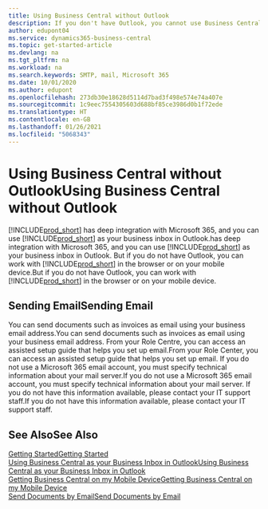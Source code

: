 ```yaml
---
title: Using Business Central without Outlook
description: If you don't have Outlook, you cannot use Business Central as your business inbox in Outlook, but you can work in a browser or on your mobile device.
author: edupont04
ms.service: dynamics365-business-central
ms.topic: get-started-article
ms.devlang: na
ms.tgt_pltfrm: na
ms.workload: na
ms.search.keywords: SMTP, mail, Microsoft 365
ms.date: 10/01/2020
ms.author: edupont
ms.openlocfilehash: 273db30e18628d5114d7bad3f498e574e74a407e
ms.sourcegitcommit: 1c9eec7554305603d688bf85ce3986d0b1f72ede
ms.translationtype: HT
ms.contentlocale: en-GB
ms.lasthandoff: 01/26/2021
ms.locfileid: "5068343"
---
```

# <a name="using-business-central-without-outlook"></a><span data-ttu-id="0929f-103">Using Business Central without Outlook</span><span class="sxs-lookup"><span data-stu-id="0929f-103">Using Business Central without Outlook</span></span>
[!INCLUDE[prod_short](includes/prod_short.md)] <span data-ttu-id="0929f-104">has deep integration with Microsoft 365, and you can use [!INCLUDE[prod_short](includes/prod_short.md)] as your business inbox in Outlook.</span><span class="sxs-lookup"><span data-stu-id="0929f-104">has deep integration with Microsoft 365, and you can use [!INCLUDE[prod_short](includes/prod_short.md)] as your business inbox in Outlook.</span></span> <span data-ttu-id="0929f-105">But if you do not have Outlook, you can work with [!INCLUDE[prod_short](includes/prod_short.md)] in the browser or on your mobile device.</span><span class="sxs-lookup"><span data-stu-id="0929f-105">But if you do not have Outlook, you can work with [!INCLUDE[prod_short](includes/prod_short.md)] in the browser or on your mobile device.</span></span>  

## <a name="sending-email"></a><span data-ttu-id="0929f-106">Sending Email</span><span class="sxs-lookup"><span data-stu-id="0929f-106">Sending Email</span></span>
<span data-ttu-id="0929f-107">You can send documents such as invoices as email using your business email address.</span><span class="sxs-lookup"><span data-stu-id="0929f-107">You can send documents such as invoices as email using your business email address.</span></span> <span data-ttu-id="0929f-108">From your Role Centre, you can access an assisted setup guide that helps you set up email.</span><span class="sxs-lookup"><span data-stu-id="0929f-108">From your Role Center, you can access an assisted setup guide that helps you set up email.</span></span> <span data-ttu-id="0929f-109">If you do not use a Microsoft 365 email account, you must specify technical information about your mail server.</span><span class="sxs-lookup"><span data-stu-id="0929f-109">If you do not use a Microsoft 365 email account, you must specify technical information about your mail server.</span></span> <span data-ttu-id="0929f-110">If you do not have this information available, please contact your IT support staff.</span><span class="sxs-lookup"><span data-stu-id="0929f-110">If you do not have this information available, please contact your IT support staff.</span></span>  


## <a name="see-also"></a><span data-ttu-id="0929f-111">See Also</span><span class="sxs-lookup"><span data-stu-id="0929f-111">See Also</span></span>
[<span data-ttu-id="0929f-112">Getting Started</span><span class="sxs-lookup"><span data-stu-id="0929f-112">Getting Started</span></span>](product-get-started.md)  
[<span data-ttu-id="0929f-113">Using Business Central as your Business Inbox in Outlook</span><span class="sxs-lookup"><span data-stu-id="0929f-113">Using Business Central as your Business Inbox in Outlook</span></span>](admin-outlook.md)  
[<span data-ttu-id="0929f-114">Getting Business Central on my Mobile Device</span><span class="sxs-lookup"><span data-stu-id="0929f-114">Getting Business Central on my Mobile Device</span></span>](install-mobile-app.md)  
[<span data-ttu-id="0929f-115">Send Documents by Email</span><span class="sxs-lookup"><span data-stu-id="0929f-115">Send Documents by Email</span></span>](ui-how-send-documents-email.md)
